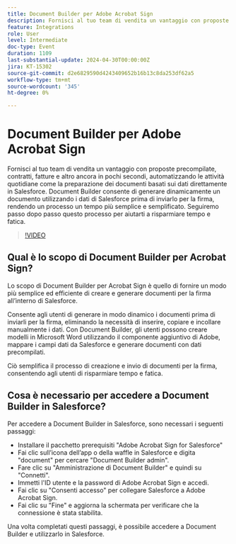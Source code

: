 ```yaml
---
title: Document Builder per Adobe Acrobat Sign
description: Fornisci al tuo team di vendita un vantaggio con proposte precompilate, contratti, fatture e altro ancora in pochi secondi, automatizzando le attività quotidiane come la preparazione dei documenti basati sui dati direttamente in Salesforce. Document Builder consente di generare dinamicamente un documento utilizzando i dati di Salesforce prima di inviarlo per la firma, rendendo un processo un tempo più semplice e semplificato.
feature: Integrations
role: User
level: Intermediate
doc-type: Event
duration: 1109
last-substantial-update: 2024-04-30T00:00:00Z
jira: KT-15302
source-git-commit: d2e6829590d4243409652b16b13c8da253df62a5
workflow-type: tm+mt
source-wordcount: '345'
ht-degree: 0%

---
```



# Document Builder per Adobe Acrobat Sign

Fornisci al tuo team di vendita un vantaggio con proposte precompilate, contratti, fatture e altro ancora in pochi secondi, automatizzando le attività quotidiane come la preparazione dei documenti basati sui dati direttamente in Salesforce. Document Builder consente di generare dinamicamente un documento utilizzando i dati di Salesforce prima di inviarlo per la firma, rendendo un processo un tempo più semplice e semplificato. Seguiremo passo dopo passo questo processo per aiutarti a risparmiare tempo e fatica.

>[!VIDEO](https://video.tv.adobe.com/v/3428193/?learn=on)

## Qual è lo scopo di Document Builder per Acrobat Sign?

Lo scopo di Document Builder per Acrobat Sign è quello di fornire un modo più semplice ed efficiente di creare e generare documenti per la firma all’interno di Salesforce.

Consente agli utenti di generare in modo dinamico i documenti prima di inviarli per la firma, eliminando la necessità di inserire, copiare e incollare manualmente i dati. Con Document Builder, gli utenti possono creare modelli in Microsoft Word utilizzando il componente aggiuntivo di Adobe, mappare i campi dati da Salesforce e generare documenti con dati precompilati.

Ciò semplifica il processo di creazione e invio di documenti per la firma, consentendo agli utenti di risparmiare tempo e fatica.

## Cosa è necessario per accedere a Document Builder in Salesforce?

Per accedere a Document Builder in Salesforce, sono necessari i seguenti passaggi:

* Installare il pacchetto prerequisiti &quot;Adobe Acrobat Sign for Salesforce&quot;
* Fai clic sull’icona dell’app o della waffle in Salesforce e digita &quot;document&quot; per cercare &quot;Document Builder admin&quot;.
* Fare clic su &quot;Amministrazione di Document Builder&quot; e quindi su &quot;Connetti&quot;.
* Immetti l&#39;ID utente e la password di Adobe Acrobat Sign e accedi.
* Fai clic su &quot;Consenti accesso&quot; per collegare Salesforce a Adobe Acrobat Sign.
* Fai clic su &quot;Fine&quot; e aggiorna la schermata per verificare che la connessione è stata stabilita.

Una volta completati questi passaggi, è possibile accedere a Document Builder e utilizzarlo in Salesforce.